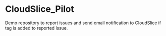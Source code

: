 # CloudSlice_Pilot

Demo repository to report issues and send email notification to CloudSlice if tag is added to reported Issue.

